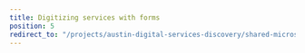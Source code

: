 ```yaml
---
title: Digitizing services with forms
position: 5
redirect_to: "/projects/austin-digital-services-discovery/shared-microservice/why-forms/"
---
```


